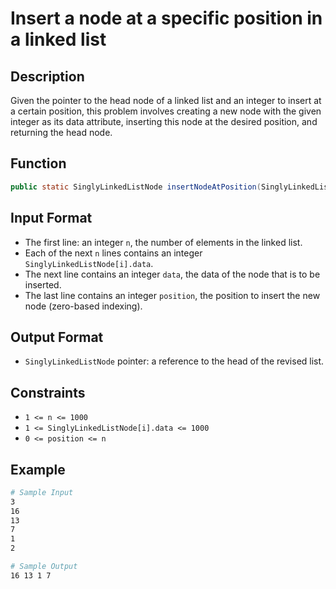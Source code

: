 # Insert a node at a specific position in a linked list

## Description

Given the pointer to the head node of a linked list and an integer to insert at a certain position, this problem involves creating a new node with the given integer as its data attribute, inserting this node at the desired position, and returning the head node.

## Function

```java
public static SinglyLinkedListNode insertNodeAtPosition(SinglyLinkedListNode llist, int data, int position) {}
```

## Input Format

- The first line: an integer `n`, the number of elements in the linked list.
- Each of the next `n` lines contains an integer `SinglyLinkedListNode[i].data`.
- The next line contains an integer `data`, the data of the node that is to be inserted.
- The last line contains an integer `position`, the position to insert the new node (zero-based indexing).

## Output Format

- `SinglyLinkedListNode` pointer: a reference to the head of the revised list.

## Constraints

- `1 <= n <= 1000`
- `1 <= SinglyLinkedListNode[i].data <= 1000`
- `0 <= position <= n`

## Example

```bash
# Sample Input
3
16
13
7
1
2

# Sample Output
16 13 1 7
```
